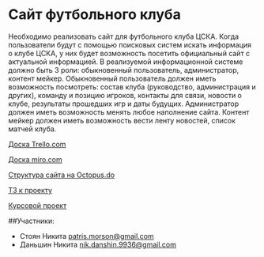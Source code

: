 # Сайт футбольного клуба

Необходимо реализовать сайт для футбольного клуба ЦСКА. Когда пользователи будут с помощью поисковых систем искать информация о клубе ЦСКА, у них будет возможность посетить официальный сайт с актуальной информацией. В реализуемой информационной системе должно быть 3 роли: обыкновенный пользователь, администратор, контент мейкер. Обыкновенный пользователь должен иметь возможность посмотреть: состав клуба (руководство, администрация и других), команду и позицию игроков, контакты для связи, новости о клубе, результаты прошедших игр и даты будущих. Администратор должен иметь возможность менять любое наполнение сайта. Контент мейкер должен иметь возможность вести ленту новостей, список матчей клуба.

[Доска Trello.com](https://trello.com/b/kFPtIXOA/%D1%81%D0%BE%D0%B7%D0%B4%D0%B0%D0%BD%D0%B8%D0%B5-%D1%81%D0%B0%D0%B9%D1%82%D0%B0-%D1%84%D1%83%D1%82%D0%B1%D0%BE%D0%BB%D1%8C%D0%BD%D0%BE%D0%B3%D0%BE-%D0%BA%D0%BB%D1%83%D0%B1%D0%B0)

[Доска miro.com](https://miro.com/app/board/o9J_kvUMc2g=/)

[Структура сайта на Octopus.do](https://octopus.do/n279gj9bzs)

[ТЗ к проекту](https://github.com/nikdan36/projectTP/tree/write-T3/техническое_задание.docx)

[Курсовой проект](https://github.com/nikdan36/projectTP/tree/write-T3/курсовой_проект.docx)

##Участники:

- Стоян Никита patris.morson@gmail.com
- Даньшин Никита nik.danshin.9936@gmail.com
